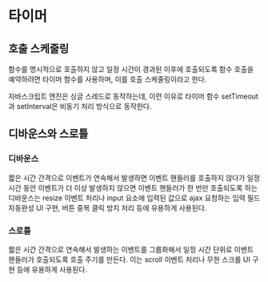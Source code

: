 # 타이머

## 호출 스케줄링

함수를 명시적으로 호출하지 않고 일정 시간이 경과된 이후에 호출되도록 함수 호출을 예약하려면 타이머 함수를 사용하며, 이를 호출 스케줄링이라고 한다.

자바스크립트 엔진은 싱글 스레드로 동작하는데, 이런 이유로 타이머 함수 setTimeout과 setInterval은 비동기 처리 방식으로 동작한다.

## 디바운스와 스로틀

### 디바운스

짧은 시간 간격으로 이벤트가 연속해서 발생하면 이벤트 핸들러를 호출하지 않다가 일정 시간 동안 이벤트가 더 이상 발생하지 않으면 이벤트 핸들러가 한 번만 호출되도록 하는 디바운스는 resize 이벤트 처리나 input 요소에 입력된 값으로 ajax 요청하는 입력 필드 자동완성 UI 구현, 버튼 중복 클릭 방지 처리 등에 유용하게 사용된다.

### 스로틀

짧은 시간 간격으로 연속해서 발생하는 이벤트를 그룹화해서 일정 시간 단위로 이벤트 핸들러가 호출되도록 호출 주기를 만든다. 이는 scroll 이벤트 처리나 무한 스크롤 UI 구현 등에 유용하게 사용된다.

